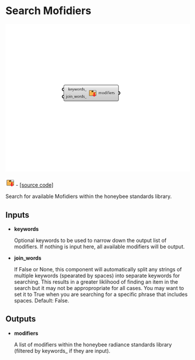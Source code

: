 # Search Mofidiers

![](../../.gitbook/assets/Search_Mofidiers.png)

![](../../.gitbook/assets/Search_Mofidiers%20%281%29.png) - [\[source code\]](https://github.com/ladybug-tools/honeybee-grasshopper-radiance/blob/master/honeybee_grasshopper_radiance/src//HB%20Search%20Mofidiers.py)

Search for available Mofidiers within the honeybee standards library.

## Inputs

* **keywords**

  Optional keywords to be used to narrow down the output list of modifiers. If nothing is input here, all available modifiers will be output. 

* **join\_words**

  If False or None, this component will automatically split any strings of multiple keywords \(spearated by spaces\) into separate keywords for searching. This results in a greater liklihood of finding an item in the search but it may not be appropropriate for all cases. You may want to set it to True when you are searching for a specific phrase that includes spaces. Default: False. 

## Outputs

* **modifiers**

  A list of modifiers within the honeybee radiance standards library \(filtered by keywords\_ if they are input\). 

